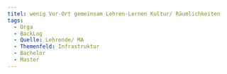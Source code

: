 ```yaml
---
titel: wenig Vor-Ort gemeinsam Lehren-Lernen Kultur/ Räumlichkeiten
tags:
  - Orga
  - BackLog
  - Quelle: Lehrende/ MA
  - Themenfeld: Infrastruktur
  - Bachelor
  - Master
---
```

